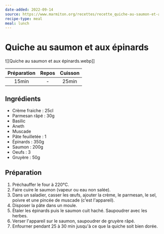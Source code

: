 ```yaml
---
date-added: 2022-09-14
source: https://www.marmiton.org/recettes/recette_quiche-au-saumon-et-aux-epinards_22164.aspx
recipe-type: meal
meal: lunch
---
```


# Quiche au saumon et aux épinards

![[Quiche au saumon et aux épinards.webp]]

| Préparation | Repos | Cuisson |
|:-----------:|:-----:|:-------:|
|    15min    |   -   |  25min  |

## Ingrédients

- Crème fraiche : 25cl
- Parmesan râpé : 30g
- Basilic
- Aneth
- Muscade
- Pâte feuilletée : 1
- Épinards : 350g
- Saumon : 200g
- Oeufs : 3
- Gruyère : 50g

## Préparation

1. Préchauffer le four à 220°C.
2. Faire cuire le saumon (vapeur ou eau non salée).
3. Dans un saladier, casser les œufs, ajouter la crème, le parmesan, le sel, poivre et une pincée de muscade (c'est l'appareil).
4. Disposer la pâte dans un moule.
5. Étaler les épinards puis le saumon cuit haché. Saupoudrer avec les herbes.
6. Verser l'appareil sur le saumon, saupoudrer de gruyère râpé.
7. Enfourner pendant 25 à 30 min jusqu'à ce que la quiche soit bien dorée.

